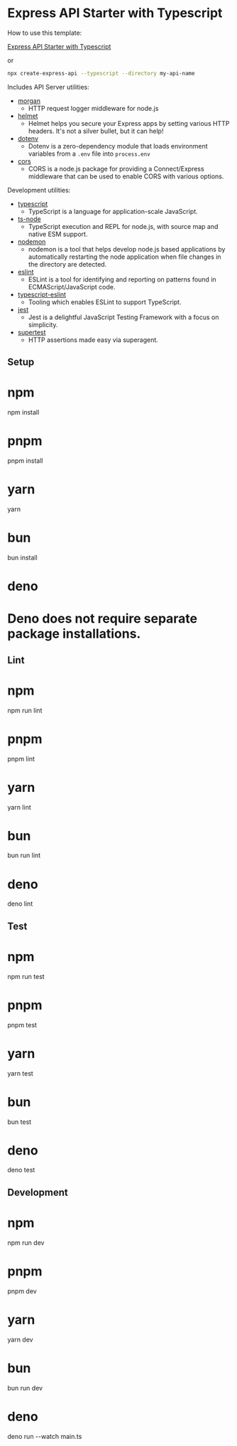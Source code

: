 # Express API Starter with Typescript

How to use this template:

[Express API Starter with Typescript](https://github.com/w3cj/express-api-starter-ts)

or

```sh
npx create-express-api --typescript --directory my-api-name
```

Includes API Server utilities:

* [morgan](https://www.npmjs.com/package/morgan)
  * HTTP request logger middleware for node.js
* [helmet](https://www.npmjs.com/package/helmet)
  * Helmet helps you secure your Express apps by setting various HTTP headers. It's not a silver bullet, but it can help!
* [dotenv](https://www.npmjs.com/package/dotenv)
  * Dotenv is a zero-dependency module that loads environment variables from a `.env` file into `process.env`
* [cors](https://www.npmjs.com/package/cors)
  * CORS is a node.js package for providing a Connect/Express middleware that can be used to enable CORS with various options.

Development utilities:

* [typescript](https://www.npmjs.com/package/typescript)
  * TypeScript is a language for application-scale JavaScript.
* [ts-node](https://www.npmjs.com/package/ts-node)
  * TypeScript execution and REPL for node.js, with source map and native ESM support.
* [nodemon](https://www.npmjs.com/package/nodemon)
  * nodemon is a tool that helps develop node.js based applications by automatically restarting the node application when file changes in the directory are detected.
* [eslint](https://www.npmjs.com/package/eslint)
  * ESLint is a tool for identifying and reporting on patterns found in ECMAScript/JavaScript code.
* [typescript-eslint](https://typescript-eslint.io/)
  * Tooling which enables ESLint to support TypeScript.
* [jest](https://www.npmjs.com/package/jest)
  * Jest is a delightful JavaScript Testing Framework with a focus on simplicity.
* [supertest](https://www.npmjs.com/package/supertest)
  * HTTP assertions made easy via superagent.

## Setup

# npm
npm install

# pnpm
pnpm install

# yarn
yarn

# bun
bun install

# deno
# Deno does not require separate package installations.

## Lint

# npm
npm run lint

# pnpm
pnpm lint

# yarn
yarn lint

# bun
bun run lint

# deno
deno lint

## Test

# npm
npm run test

# pnpm
pnpm test

# yarn
yarn test

# bun
bun test

# deno
deno test

## Development

# npm
npm run dev

# pnpm
pnpm dev

# yarn
yarn dev

# bun
bun run dev

# deno
deno run --watch main.ts
```
